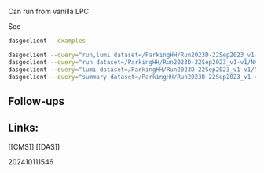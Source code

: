 
Can run from vanilla LPC 

See 

```bash
dasgoclient --examples
```

```bash
dasgoclient --query="run,lumi dataset=/ParkingHH/Run2023D-22Sep2023_v1-v1/NANOAOD" -json
dasgoclient --query="run dataset=/ParkingHH/Run2023D-22Sep2023_v1-v1/NANOAOD"
dasgoclient --query="lumi dataset=/ParkingHH/Run2023D-22Sep2023_v1-v1/NANOAOD"
dasgoclient --query="summary dataset=/ParkingHH/Run2023D-22Sep2023_v1-v1/NANOAOD" -json > python/skimmer/metadata/das_summary_ParkingHH_Run2023D-22Sep2023_v1-v1_NANOAOD.json
```

## Follow-ups


## Links: 

[[CMS]]
[[DAS]]


202410111546
